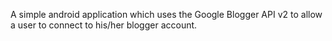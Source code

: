 A simple android application which uses the Google Blogger API v2 to allow a user to connect to his/her blogger account.